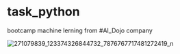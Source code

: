 # task_python
bootcamp machine lerning from #AI_Dojo company


![271079839_123374326844732_7876767717481272419_n](https://user-images.githubusercontent.com/38152937/149871697-438c7b08-866c-4d69-a298-bb6e864e5bd3.jpeg)

